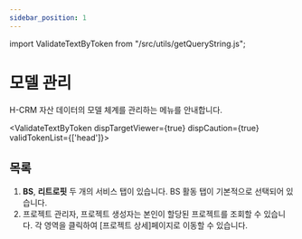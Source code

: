 ```yaml
---
sidebar_position: 1
---
```


import ValidateTextByToken from "/src/utils/getQueryString.js";

# 모델 관리

H-CRM 자산 데이터의 모델 체계를 관리하는 메뉴를 안내합니다.

<ValidateTextByToken dispTargetViewer={true} dispCaution={true} validTokenList={['head']}>

## 목록
 

1. **BS**, **리트로핏** 두 개의 서비스 탭이 있습니다. BS 활동 탭이 기본적으로 선택되어 있습니다.
1. 프로젝트 관리자, 프로젝트 생성자는 본인이 할당된 프로젝트를 조회할 수 있습니다. 각 영역을 클릭하여 [프로젝트 상세]페이지로 이동할 수 있습니다.

</ValidateTextByToken>
